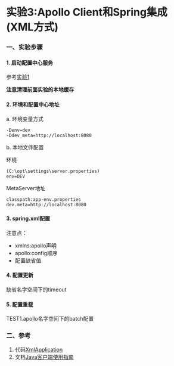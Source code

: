 实验3:Apollo Client和Spring集成(XML方式)
======

### 一、实验步骤

#### 1. 启动配置中心服务
参考[实验1](../lab01)

**注意清理前面实验的本地缓存**

#### 2. 环境和配置中心地址
a. 环境变量方式

```
-Denv=dev
-Ddev_meta=http://localhost:8080
```

b. 本地文件配置

环境
```
(C:\opt\settings\server.properties)
env=DEV
```

MetaServer地址
```
classpath:app-env.properties
dev.meta=http://localhost:8080
```

#### 3. spring.xml配置

注意点：
  * xmlns:apollo声明
  * apollo:config顺序
  * 配置缺省值

#### 4. 配置更新

缺省名字空间下的timeout

#### 5. 配置重载

TEST1.apollo名字空间下的batch配置


### 二、参考

1. 代码[XmlApplication](https://github.com/ctripcorp/apollo/blob/master/apollo-demo/src/main/java/com/ctrip/framework/apollo/demo/spring/xmlConfigDemo/XmlApplication.java)
2. 文档[Java客户端使用指南](https://github.com/ctripcorp/apollo/wiki/Java%E5%AE%A2%E6%88%B7%E7%AB%AF%E4%BD%BF%E7%94%A8%E6%8C%87%E5%8D%97)




